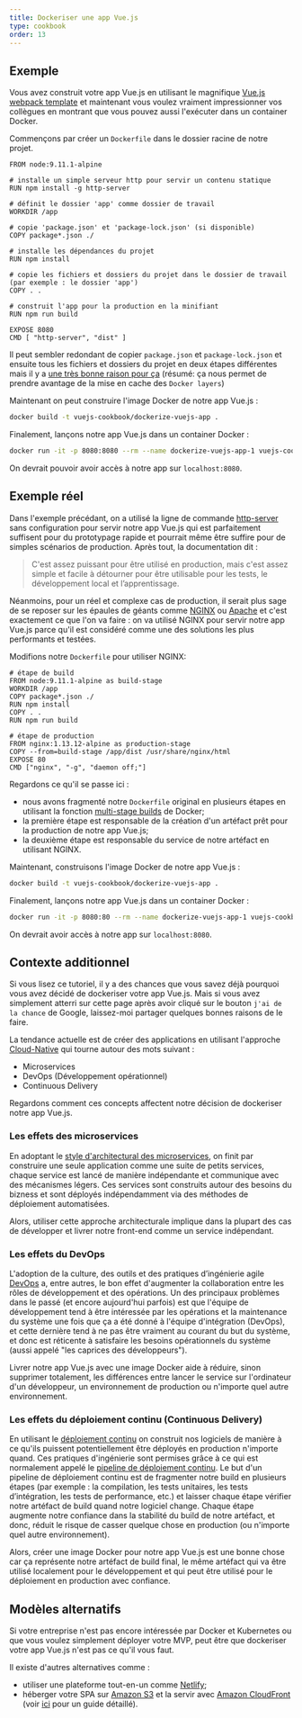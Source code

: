 ```yaml
---
title: Dockeriser une app Vue.js
type: cookbook
order: 13
---
```


## Exemple

Vous avez construit votre app Vue.js en utilisant le magnifique [Vue.js webpack template](https://github.com/vuejs-templates/webpack) et maintenant vous voulez vraiment impressionner vos collègues en montrant que vous pouvez aussi l'exécuter dans un container Docker.

Commençons par créer un `Dockerfile` dans le dossier racine de notre projet.

```docker
FROM node:9.11.1-alpine

# installe un simple serveur http pour servir un contenu statique
RUN npm install -g http-server

# définit le dossier 'app' comme dossier de travail
WORKDIR /app

# copie 'package.json' et 'package-lock.json' (si disponible)
COPY package*.json ./

# installe les dépendances du projet
RUN npm install

# copie les fichiers et dossiers du projet dans le dossier de travail (par exemple : le dossier 'app')
COPY . .

# construit l'app pour la production en la minifiant
RUN npm run build

EXPOSE 8080
CMD [ "http-server", "dist" ]
```

Il peut sembler redondant de copier `package.json` et `package-lock.json` et ensuite tous les fichiers et dossiers du projet en deux étapes différentes mais il y a [une très bonne raison pour ça](http://bitjudo.com/blog/2014/03/13/building-efficient-dockerfiles-node-dot-js/) (résumé: ça nous permet de prendre avantage de la mise en cache des `Docker layers`)

Maintenant on peut construire l'image Docker de notre app Vue.js :

```bash
docker build -t vuejs-cookbook/dockerize-vuejs-app .
```

Finalement, lançons notre app Vue.js dans un container Docker :

```bash
docker run -it -p 8080:8080 --rm --name dockerize-vuejs-app-1 vuejs-cookbook/dockerize-vuejs-app
```

On devrait pouvoir avoir accès à notre app sur `localhost:8080`.

## Exemple réel

Dans l'exemple précédant, on a utilisé la ligne de commande [http-server](https://github.com/indexzero/http-server) sans configuration pour servir notre app Vue.js qui est parfaitement suffisent pour du prototypage rapide et pourrait même être suffire pour de simples scénarios de production. Après tout, la documentation dit :

> C'est assez puissant pour être utilisé en production, mais c'est assez simple et facile à détourner pour être utilisable pour les tests, le développement local et l’apprentissage.

Néanmoins, pour un réel et complexe cas de production, il serait plus sage de se reposer sur les épaules de géants comme [NGINX](https://www.nginx.com/) ou [Apache](https://httpd.apache.org/) et c'est exactement ce que l'on va faire : on va utilisé NGINX pour servir notre app Vue.js parce qu'il est considéré comme une des solutions les plus performants et testées.

Modifions notre `Dockerfile` pour utiliser NGINX:

 ```docker
# étape de build
FROM node:9.11.1-alpine as build-stage
WORKDIR /app
COPY package*.json ./
RUN npm install
COPY . .
RUN npm run build

# étape de production
FROM nginx:1.13.12-alpine as production-stage
COPY --from=build-stage /app/dist /usr/share/nginx/html
EXPOSE 80
CMD ["nginx", "-g", "daemon off;"]
```

Regardons ce qu'il se passe ici :
* nous avons fragmenté notre `Dockerfile` original en plusieurs étapes en utilisant la fonction [multi-stage builds](https://docs.docker.com/develop/develop-images/multistage-build/) de Docker;
* la première étape est responsable de la création d'un artéfact prêt pour la production de notre app Vue.js;
* la deuxième étape est responsable du service de notre artéfact en utilisant NGINX.

Maintenant, construisons l'image Docker de notre app Vue.js :

```bash
docker build -t vuejs-cookbook/dockerize-vuejs-app .
```

Finalement, lançons notre app Vue.js dans un container Docker :

```bash
docker run -it -p 8080:80 --rm --name dockerize-vuejs-app-1 vuejs-cookbook/dockerize-vuejs-app
```

On devrait avoir accès à notre app sur `localhost:8080`.

## Contexte additionnel

Si vous lisez ce tutoriel, il y a des chances que vous savez déjà pourquoi vous avez décidé de dockeriser votre app Vue.js. Mais si vous avez simplement atterri sur cette page après avoir cliqué sur le bouton `j'ai de la chance` de Google, laissez-moi partager quelques bonnes raisons de le faire.

La tendance actuelle est de créer des applications en utilisant l'approche [Cloud-Native](https://pivotal.io/cloud-native) qui tourne autour des mots suivant :
* Microservices
* DevOps (Développement opérationnel)
* Continuous Delivery

Regardons comment ces concepts affectent notre décision de dockeriser notre app Vue.js.

### Les effets des microservices

En adoptant le [style d'architectural des microservices](https://martinfowler.com/microservices/), on finit par construire une seule application comme une suite de petits services, chaque service est lancé de manière indépendante et communique avec des mécanismes légers. Ces services sont construits autour des besoins du bizness et sont déployés indépendamment via des méthodes de déploiement automatisées.

Alors, utiliser cette approche architecturale implique dans la plupart des cas de développer et livrer notre front-end comme un service indépendant.

### Les effets du DevOps

L'adoption de la culture, des outils et des pratiques d’ingénierie agile [DevOps](https://martinfowler.com/bliki/DevOpsCulture.html) a, entre autres, le bon effet d'augmenter la collaboration entre les rôles de développement et des opérations. Un des principaux problèmes dans le passé (et encore aujourd'hui parfois) est que l'équipe de développement tend à être intéressée par les opérations et la maintenance du système une fois que ça a été donné à l'équipe d'intégration (DevOps), et cette dernière tend à ne pas être vraiment au courant du but du système, et donc est réticente à satisfaire les besoins opérationnels du système (aussi appelé "les caprices des développeurs").

Livrer notre app Vue.js avec une image Docker aide à réduire, sinon supprimer totalement, les différences entre lancer le service sur l'ordinateur d'un développeur, un environnement de production ou n'importe quel autre environnement.

### Les effets du déploiement continu (Continuous Delivery)

En utilisant le [déploiement continu](https://martinfowler.com/bliki/ContinuousDelivery.html) on construit nos logiciels de manière à ce qu'ils puissent potentiellement être déployés en production n'importe quand. Ces pratiques d'ingénierie sont permises grâce à ce qui est normalement appelé le [pipeline de déploiement continu](https://martinfowler.com/bliki/DeploymentPipeline.html). Le but d'un pipeline de déploiement continu est de fragmenter notre build en plusieurs étapes (par exemple : la compilation, les tests unitaires, les tests d’intégration, les tests de performance, etc.) et laisser chaque étape vérifier notre artéfact de build quand notre logiciel change. Chaque étape augmente notre confiance dans la stabilité du build de notre artéfact, et donc, réduit le risque de casser quelque chose en production (ou n'importe quel autre environnement).

Alors, créer une image Docker pour notre app Vue.js est une bonne chose car ça représente notre artéfact de build final, le même artéfact qui va être utilisé localement pour le développement et qui peut être utilisé pour le déploiement en production avec confiance.

## Modèles alternatifs

Si votre entreprise n'est pas encore intéressée par Docker et Kubernetes ou que vous voulez simplement déployer votre MVP, peut être que dockeriser votre app Vue.js n'est pas ce qu'il vous faut.

Il existe d'autres alternatives comme :
* utiliser une plateforme tout-en-un comme [Netlify](https://www.netlify.com/);
* héberger votre SPA sur [Amazon S3](https://aws.amazon.com/s3/) et la servir avec [Amazon CloudFront](https://aws.amazon.com/cloudfront/) (voir [ici](https://serverless-stack.com/chapters/deploy-the-frontend.html) pour un guide détaillé).
